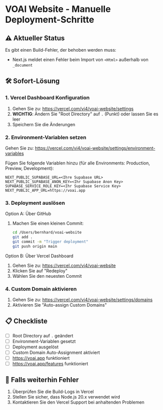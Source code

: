 # VOAI Website - Manuelle Deployment-Schritte

## ⚠️ Aktueller Status

Es gibt einen Build-Fehler, der behoben werden muss:
- Next.js meldet einen Fehler beim Import von `<Html>` außerhalb von `_document`

## 🛠️ Sofort-Lösung

### 1. Vercel Dashboard Konfiguration

1. Gehen Sie zu: https://vercel.com/vi4/voai-website/settings
2. **WICHTIG**: Ändern Sie "Root Directory" auf `.` (Punkt) oder lassen Sie es leer
3. Speichern Sie die Änderungen

### 2. Environment-Variablen setzen

Gehen Sie zu: https://vercel.com/vi4/voai-website/settings/environment-variables

Fügen Sie folgende Variablen hinzu (für alle Environments: Production, Preview, Development):

```
NEXT_PUBLIC_SUPABASE_URL=<Ihre Supabase URL>
NEXT_PUBLIC_SUPABASE_ANON_KEY=<Ihr Supabase Anon Key>
SUPABASE_SERVICE_ROLE_KEY=<Ihr Supabase Service Key>
NEXT_PUBLIC_APP_URL=https://voai.app
```

### 3. Deployment auslösen

Option A: Über GitHub
1. Machen Sie einen kleinen Commit:
   ```bash
   cd /Users/bernhard/voai-website
   git add .
   git commit -m "Trigger deployment"
   git push origin main
   ```

Option B: Über Vercel Dashboard
1. Gehen Sie zu: https://vercel.com/vi4/voai-website
2. Klicken Sie auf "Redeploy"
3. Wählen Sie den neuesten Commit

### 4. Custom Domain aktivieren

1. Gehen Sie zu: https://vercel.com/vi4/voai-website/settings/domains
2. Aktivieren Sie "Auto-assign Custom Domains"

## 📋 Checkliste

- [ ] Root Directory auf `.` geändert
- [ ] Environment-Variablen gesetzt
- [ ] Deployment ausgelöst
- [ ] Custom Domain Auto-Assignment aktiviert
- [ ] https://voai.app funktioniert
- [ ] https://voai.app/features funktioniert

## 🚨 Falls weiterhin Fehler

1. Überprüfen Sie die Build-Logs in Vercel
2. Stellen Sie sicher, dass Node.js 20.x verwendet wird
3. Kontaktieren Sie den Vercel Support bei anhaltenden Problemen
